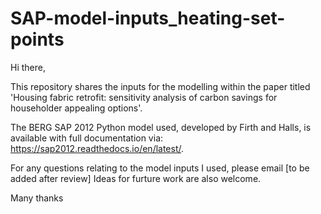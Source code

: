 # SAP-model-inputs_heating-set-points

Hi there,

This repository shares the inputs for the modelling within the paper titled 'Housing fabric retrofit: sensitivity analysis of carbon savings for householder appealing options'. 

The BERG SAP 2012 Python model used, developed by Firth and Halls, is available with full documentation via: https://sap2012.readthedocs.io/en/latest/.

For any questions relating to the model inputs I used, please email [to be added after review]
Ideas for furture work are also welcome.

Many thanks
